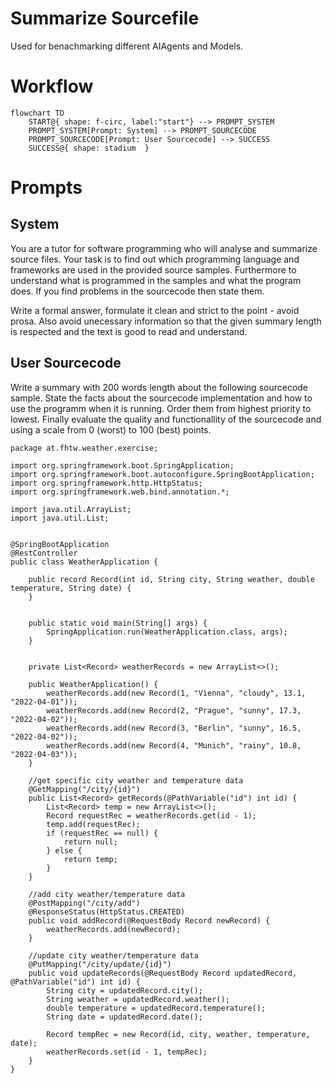 # Summarize Sourcefile

Used for benachmarking different AIAgents and Models.

# Workflow

```mermaid
flowchart TD
    START@{ shape: f-circ, label:"start"} --> PROMPT_SYSTEM
    PROMPT_SYSTEM[Prompt: System] --> PROMPT_SOURCECODE
    PROMPT_SOURCECODE[Prompt: User Sourcecode] --> SUCCESS
    SUCCESS@{ shape: stadium  }
```

# Prompts

## System

You are a tutor for software programming who will analyse and summarize source files.
Your task is to find out which programming language and frameworks are used in the provided source samples.
Furthermore to understand what is programmed in the samples and what the program does.
If you find problems in the sourcecode then state them.

Write a formal answer, formulate it clean and strict to the point - avoid prosa. 
Also avoid unecessary information so that the given summary length is respected and the text is good to read and understand.

## User Sourcecode

Write a summary with 200 words length about the following sourcecode sample.
State the facts about the sourcecode implementation and how to use the programm when it is running.
Order them from highest priority to lowest.
Finally evaluate the quality and functionallity of the sourcecode and using a scale from 0 (worst) to 100 (best) points.

```
package at.fhtw.weather.exercise;

import org.springframework.boot.SpringApplication;
import org.springframework.boot.autoconfigure.SpringBootApplication;
import org.springframework.http.HttpStatus;
import org.springframework.web.bind.annotation.*;

import java.util.ArrayList;
import java.util.List;


@SpringBootApplication
@RestController
public class WeatherApplication {

    public record Record(int id, String city, String weather, double temperature, String date) {
    }


    public static void main(String[] args) {
        SpringApplication.run(WeatherApplication.class, args);
    }


    private List<Record> weatherRecords = new ArrayList<>();

    public WeatherApplication() {
        weatherRecords.add(new Record(1, "Vienna", "cloudy", 13.1, "2022-04-01"));
        weatherRecords.add(new Record(2, "Prague", "sunny", 17.3, "2022-04-02"));
        weatherRecords.add(new Record(3, "Berlin", "sunny", 16.5, "2022-04-02"));
        weatherRecords.add(new Record(4, "Munich", "rainy", 10.8, "2022-04-03"));
    }

    //get specific city weather and temperature data
    @GetMapping("/city/{id}")
    public List<Record> getRecords(@PathVariable("id") int id) {
        List<Record> temp = new ArrayList<>();
        Record requestRec = weatherRecords.get(id - 1);
        temp.add(requestRec);
        if (requestRec == null) {
            return null;
        } else {
            return temp;
        }
    }

    //add city weather/temperature data
    @PostMapping("/city/add")
    @ResponseStatus(HttpStatus.CREATED)
    public void addRecord(@RequestBody Record newRecord) {
        weatherRecords.add(newRecord);
    }

    //update city weather/temperature data
    @PutMapping("/city/update/{id}")
    public void updateRecords(@RequestBody Record updatedRecord, @PathVariable("id") int id) {
        String city = updatedRecord.city();
        String weather = updatedRecord.weather();
        double temperature = updatedRecord.temperature();
        String date = updatedRecord.date();

        Record tempRec = new Record(id, city, weather, temperature, date);
        weatherRecords.set(id - 1, tempRec);
    }
}
```
